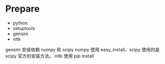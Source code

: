 # Prepare

* python
* setuptools
* gensim
* nltk

gensim 安装依赖 numpy 和 scipy
numpy 使用 easy_install，scipy 使用的是 scipy 官方的安装方法。
nltk 使用 pip install